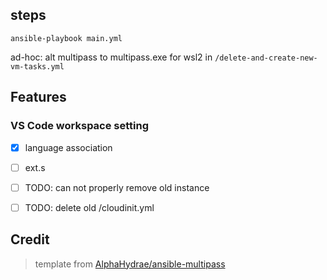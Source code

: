 ## steps
```
ansible-playbook main.yml

```
ad-hoc: alt multipass to multipass.exe for wsl2 in `/delete-and-create-new-vm-tasks.yml`

## Features
### VS Code workspace setting
- [x] language association  
- [ ] ext.s

- [ ] TODO:  can not properly remove old instance
- [ ] TODO:  delete old /cloudinit.yml

## Credit
> template from [AlphaHydrae/ansible-multipass](https://github.com/AlphaHydrae/ansible-multipass)
